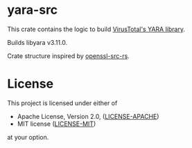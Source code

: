 # yara-src

This crate contains the logic to build [VirusTotal's YARA library](https://github.com/VirusTotal/yara). 

Builds libyara v3.11.0.

Crate structure inspired by [openssl-src-rs](https://github.com/alexcrichton/openssl-src-rs).

# License

This project is licensed under either of

 * Apache License, Version 2.0, ([LICENSE-APACHE](http://www.apache.org/licenses/LICENSE-2.0))
 * MIT license ([LICENSE-MIT](http://opensource.org/licenses/MIT))

at your option.
